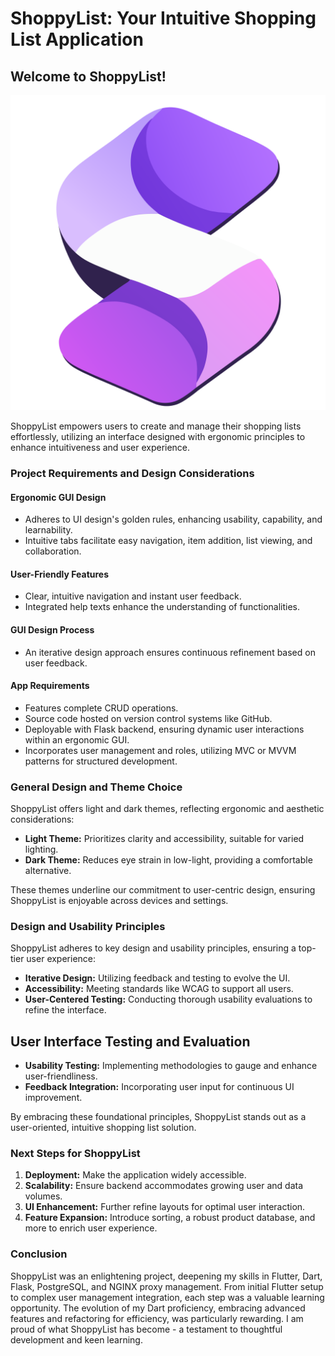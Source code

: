 # ShoppyList: Your Intuitive Shopping List Application

## Welcome to ShoppyList!

![ShoppyList Logo](assets\logo\shoppylist.png)

ShoppyList empowers users to create and manage their shopping lists effortlessly, utilizing an interface designed with ergonomic principles to enhance intuitiveness and user experience.

### Project Requirements and Design Considerations

#### Ergonomic GUI Design
- Adheres to UI design's golden rules, enhancing usability, capability, and learnability.
- Intuitive tabs facilitate easy navigation, item addition, list viewing, and collaboration.

#### User-Friendly Features
- Clear, intuitive navigation and instant user feedback.
- Integrated help texts enhance the understanding of functionalities.

#### GUI Design Process
- An iterative design approach ensures continuous refinement based on user feedback.

#### App Requirements
- Features complete CRUD operations.
- Source code hosted on version control systems like GitHub.
- Deployable with Flask backend, ensuring dynamic user interactions within an ergonomic GUI.
- Incorporates user management and roles, utilizing MVC or MVVM patterns for structured development.

### General Design and Theme Choice

ShoppyList offers light and dark themes, reflecting ergonomic and aesthetic considerations:

- **Light Theme:** Prioritizes clarity and accessibility, suitable for varied lighting.
- **Dark Theme:** Reduces eye strain in low-light, providing a comfortable alternative.

These themes underline our commitment to user-centric design, ensuring ShoppyList is enjoyable across devices and settings.

### Design and Usability Principles

ShoppyList adheres to key design and usability principles, ensuring a top-tier user experience:

- **Iterative Design:** Utilizing feedback and testing to evolve the UI.
- **Accessibility:** Meeting standards like WCAG to support all users.
- **User-Centered Testing:** Conducting thorough usability evaluations to refine the interface.

## User Interface Testing and Evaluation

- **Usability Testing:** Implementing methodologies to gauge and enhance user-friendliness.
- **Feedback Integration:** Incorporating user input for continuous UI improvement.

By embracing these foundational principles, ShoppyList stands out as a user-oriented, intuitive shopping list solution.

### Next Steps for ShoppyList

1. **Deployment:** Make the application widely accessible.
2. **Scalability:** Ensure backend accommodates growing user and data volumes.
3. **UI Enhancement:** Further refine layouts for optimal user interaction.
4. **Feature Expansion:** Introduce sorting, a robust product database, and more to enrich user experience.

### Conclusion

ShoppyList was an enlightening project, deepening my skills in Flutter, Dart, Flask, PostgreSQL, and NGINX proxy management. From initial Flutter setup to complex user management integration, each step was a valuable learning opportunity. The evolution of my Dart proficiency, embracing advanced features and refactoring for efficiency, was particularly rewarding. I am proud of what ShoppyList has become - a testament to thoughtful development and keen learning.